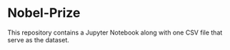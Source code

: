 # Nobel-Prize

This repository contains a Jupyter Notebook along with one CSV file that serve as the dataset.
